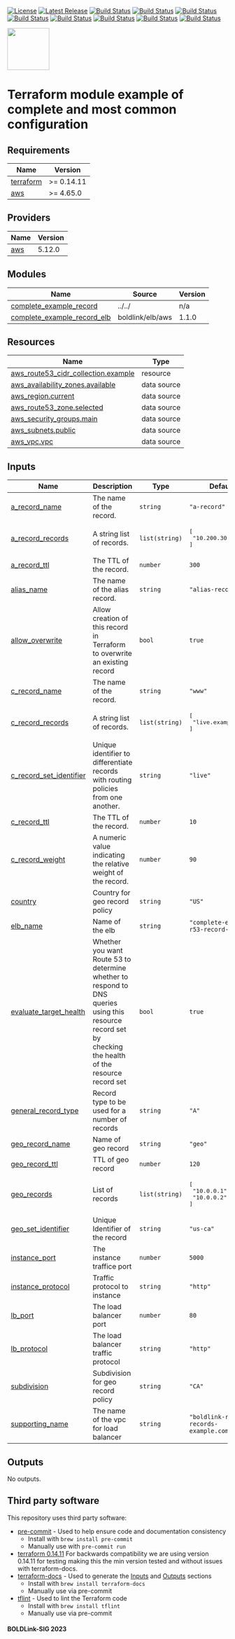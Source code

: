 [![License](https://img.shields.io/badge/License-Apache-blue.svg)](https://github.com/boldlink/terraform-aws-route53-records/blob/main/LICENSE)
[![Latest Release](https://img.shields.io/github/release/boldlink/terraform-aws-route53-records.svg)](https://github.com/boldlink/terraform-aws-route53-records/releases/latest)
[![Build Status](https://github.com/boldlink/terraform-aws-route53-records/actions/workflows/update.yaml/badge.svg)](https://github.com/boldlink/terraform-aws-route53-records/actions)
[![Build Status](https://github.com/boldlink/terraform-aws-route53-records/actions/workflows/release.yaml/badge.svg)](https://github.com/boldlink/terraform-aws-route53-records/actions)
[![Build Status](https://github.com/boldlink/terraform-aws-route53-records/actions/workflows/pre-commit.yaml/badge.svg)](https://github.com/boldlink/terraform-aws-route53-records/actions)
[![Build Status](https://github.com/boldlink/terraform-aws-route53-records/actions/workflows/pr-labeler.yaml/badge.svg)](https://github.com/boldlink/terraform-aws-route53-records/actions)
[![Build Status](https://github.com/boldlink/terraform-aws-route53-records/actions/workflows/module-examples-tests.yaml/badge.svg)](https://github.com/boldlink/terraform-aws-route53-records/actions)
[![Build Status](https://github.com/boldlink/terraform-aws-route53-records/actions/workflows/checkov.yaml/badge.svg)](https://github.com/boldlink/terraform-aws-route53-records/actions)
[![Build Status](https://github.com/boldlink/terraform-aws-route53-records/actions/workflows/auto-merge.yaml/badge.svg)](https://github.com/boldlink/terraform-aws-route53-records/actions)
[![Build Status](https://github.com/boldlink/terraform-aws-route53-records/actions/workflows/auto-badge.yaml/badge.svg)](https://github.com/boldlink/terraform-aws-route53-records/actions)

[<img src="https://avatars.githubusercontent.com/u/25388280?s=200&v=4" width="96"/>](https://boldlink.io)

# Terraform  module example of complete and most common configuration


<!-- BEGINNING OF PRE-COMMIT-TERRAFORM DOCS HOOK -->
## Requirements

| Name | Version |
|------|---------|
| <a name="requirement_terraform"></a> [terraform](#requirement\_terraform) | >= 0.14.11 |
| <a name="requirement_aws"></a> [aws](#requirement\_aws) | >= 4.65.0 |

## Providers

| Name | Version |
|------|---------|
| <a name="provider_aws"></a> [aws](#provider\_aws) | 5.12.0 |

## Modules

| Name | Source | Version |
|------|--------|---------|
| <a name="module_complete_example_record"></a> [complete\_example\_record](#module\_complete\_example\_record) | ../../ | n/a |
| <a name="module_complete_example_record_elb"></a> [complete\_example\_record\_elb](#module\_complete\_example\_record\_elb) | boldlink/elb/aws | 1.1.0 |

## Resources

| Name | Type |
|------|------|
| [aws_route53_cidr_collection.example](https://registry.terraform.io/providers/hashicorp/aws/latest/docs/resources/route53_cidr_collection) | resource |
| [aws_availability_zones.available](https://registry.terraform.io/providers/hashicorp/aws/latest/docs/data-sources/availability_zones) | data source |
| [aws_region.current](https://registry.terraform.io/providers/hashicorp/aws/latest/docs/data-sources/region) | data source |
| [aws_route53_zone.selected](https://registry.terraform.io/providers/hashicorp/aws/latest/docs/data-sources/route53_zone) | data source |
| [aws_security_groups.main](https://registry.terraform.io/providers/hashicorp/aws/latest/docs/data-sources/security_groups) | data source |
| [aws_subnets.public](https://registry.terraform.io/providers/hashicorp/aws/latest/docs/data-sources/subnets) | data source |
| [aws_vpc.vpc](https://registry.terraform.io/providers/hashicorp/aws/latest/docs/data-sources/vpc) | data source |

## Inputs

| Name | Description | Type | Default | Required |
|------|-------------|------|---------|:--------:|
| <a name="input_a_record_name"></a> [a\_record\_name](#input\_a\_record\_name) | The name of the record. | `string` | `"a-record"` | no |
| <a name="input_a_record_records"></a> [a\_record\_records](#input\_a\_record\_records) | A string list of records. | `list(string)` | <pre>[<br>  "10.200.30.20"<br>]</pre> | no |
| <a name="input_a_record_ttl"></a> [a\_record\_ttl](#input\_a\_record\_ttl) | The TTL of the record. | `number` | `300` | no |
| <a name="input_alias_name"></a> [alias\_name](#input\_alias\_name) | The name of the alias record. | `string` | `"alias-record"` | no |
| <a name="input_allow_overwrite"></a> [allow\_overwrite](#input\_allow\_overwrite) | Allow creation of this record in Terraform to overwrite an existing record | `bool` | `true` | no |
| <a name="input_c_record_name"></a> [c\_record\_name](#input\_c\_record\_name) | The name of the record. | `string` | `"www"` | no |
| <a name="input_c_record_records"></a> [c\_record\_records](#input\_c\_record\_records) | A string list of records. | `list(string)` | <pre>[<br>  "live.example.com"<br>]</pre> | no |
| <a name="input_c_record_set_identifier"></a> [c\_record\_set\_identifier](#input\_c\_record\_set\_identifier) | Unique identifier to differentiate records with routing policies from one another. | `string` | `"live"` | no |
| <a name="input_c_record_ttl"></a> [c\_record\_ttl](#input\_c\_record\_ttl) | The TTL of the record. | `number` | `10` | no |
| <a name="input_c_record_weight"></a> [c\_record\_weight](#input\_c\_record\_weight) | A numeric value indicating the relative weight of the record. | `number` | `90` | no |
| <a name="input_country"></a> [country](#input\_country) | Country for geo record policy | `string` | `"US"` | no |
| <a name="input_elb_name"></a> [elb\_name](#input\_elb\_name) | Name of the elb | `string` | `"complete-example-r53-record-elb"` | no |
| <a name="input_evaluate_target_health"></a> [evaluate\_target\_health](#input\_evaluate\_target\_health) | Whether you want Route 53 to determine whether to respond to DNS queries using this resource record set by checking the health of the resource record set | `bool` | `true` | no |
| <a name="input_general_record_type"></a> [general\_record\_type](#input\_general\_record\_type) | Record type to be used for a number of records | `string` | `"A"` | no |
| <a name="input_geo_record_name"></a> [geo\_record\_name](#input\_geo\_record\_name) | Name of geo record | `string` | `"geo"` | no |
| <a name="input_geo_record_ttl"></a> [geo\_record\_ttl](#input\_geo\_record\_ttl) | TTL of geo record | `number` | `120` | no |
| <a name="input_geo_records"></a> [geo\_records](#input\_geo\_records) | List of records | `list(string)` | <pre>[<br>  "10.0.0.1",<br>  "10.0.0.2"<br>]</pre> | no |
| <a name="input_geo_set_identifier"></a> [geo\_set\_identifier](#input\_geo\_set\_identifier) | Unique Identifier of the record | `string` | `"us-ca"` | no |
| <a name="input_instance_port"></a> [instance\_port](#input\_instance\_port) | The instance traffice port | `number` | `5000` | no |
| <a name="input_instance_protocol"></a> [instance\_protocol](#input\_instance\_protocol) | Traffic protocol to instance | `string` | `"http"` | no |
| <a name="input_lb_port"></a> [lb\_port](#input\_lb\_port) | The load balancer port | `number` | `80` | no |
| <a name="input_lb_protocol"></a> [lb\_protocol](#input\_lb\_protocol) | The load balancer traffic protocol | `string` | `"http"` | no |
| <a name="input_subdivision"></a> [subdivision](#input\_subdivision) | Subdivision for geo record policy | `string` | `"CA"` | no |
| <a name="input_supporting_name"></a> [supporting\_name](#input\_supporting\_name) | The name of the vpc for load balancer | `string` | `"boldlink-r53-records-example.com"` | no |

## Outputs

No outputs.
<!-- END OF PRE-COMMIT-TERRAFORM DOCS HOOK -->

## Third party software
This repository uses third party software:
* [pre-commit](https://pre-commit.com/) - Used to help ensure code and documentation consistency
  * Install with `brew install pre-commit`
  * Manually use with `pre-commit run`
* [terraform 0.14.11](https://releases.hashicorp.com/terraform/0.14.11/) For backwards compatibility we are using version 0.14.11 for testing making this the min version tested and without issues with terraform-docs.
* [terraform-docs](https://github.com/segmentio/terraform-docs) - Used to generate the [Inputs](#Inputs) and [Outputs](#Outputs) sections
  * Install with `brew install terraform-docs`
  * Manually use via pre-commit
* [tflint](https://github.com/terraform-linters/tflint) - Used to lint the Terraform code
  * Install with `brew install tflint`
  * Manually use via pre-commit

#### BOLDLink-SIG 2023

